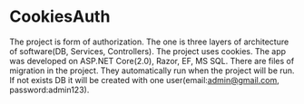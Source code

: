 # CookiesAuth
The project is form of authorization. The one is three layers of architecture of software(DB, Services, Controllers).
The project uses cookies. The app was developed on ASP.NET Core(2.0), Razor, EF, MS SQL.
There are files of migration in the project. They automatically run when the project will be run. If not exists DB it will be created with one user(email:admin@gmail.com, password:admin123). 

